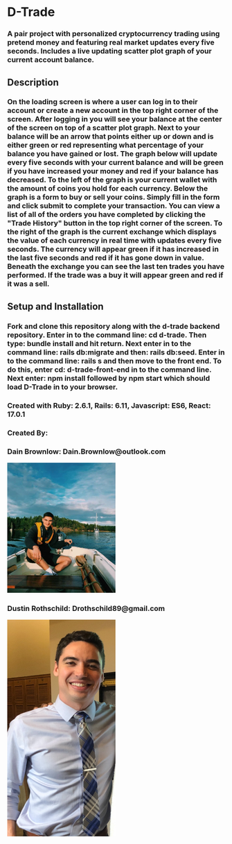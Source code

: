 <h1>D-Trade</h1>

<h3> A pair project with personalized cryptocurrency trading using pretend money and featuring real market updates every five seconds. Includes a live updating scatter plot graph of your current account balance.</h3>

<h2>Description</h2>

<h3>On the loading screen is where a user can log in to their account or create a new account in the top right corner of the screen. After logging in you will see your balance at the center of the screen on top of a scatter plot graph. Next to your balance will be an arrow that points either up or down and is either green or red representing what percentage of your balance you have gained or lost. The graph below will update every five seconds with your current balance and will be green if you have increased your money and red if your balance has decreased. To the left of the graph is your current wallet with the amount of coins you hold for each currency. Below the graph is a form to buy or sell your coins. Simply fill in the form and click submit to complete your transaction. You can view a list of all of the orders you have completed by clicking the "Trade History" button in the top right corner of the screen. To the right of the graph is the current exchange which displays the value of each currency in real time with updates every five seconds. The currency will appear green if it has increased in the last five seconds and red if it has gone down in value. Beneath the exchange you can see the last ten trades you have performed. If the trade was a buy it will appear green and red if it was a sell. </h3>

<h2>Setup and Installation</h2>
<h3>Fork and clone this repository along with the d-trade backend repository. Enter in to the command line: cd d-trade. Then type: bundle install and hit return. Next enter in to the command line: rails db:migrate and then: rails db:seed. Enter in to the command line: rails s and then move to the front end. To do this, enter cd: d-trade-front-end in to the command line. Next enter: npm install followed by npm start which should load D-Trade in to your browser. </h3>

<h3>Created with Ruby: 2.6.1, Rails: 6.11, Javascript: ES6, React: 17.0.1</h3>

<h3>Created By:</h3>

<h3>Dain Brownlow: Dain.Brownlow@outlook.com</h3>
<img src="./src/containers/Dain.jpg" height='300' width='250'>

<h3>Dustin Rothschild: Drothschild89@gmail.com</h3>
<img src="./src/containers/Dustin.jpg" height='500' width='250'>